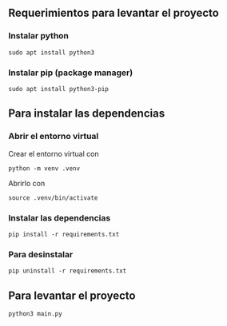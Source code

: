 ## Requerimientos para levantar el proyecto

### Instalar python
```
sudo apt install python3
```

### Instalar pip (package manager)
```
sudo apt install python3-pip
```

## Para instalar las dependencias

### Abrir el entorno virtual
Crear el entorno virtual con
```
python -m venv .venv
```

Abrirlo con
```
source .venv/bin/activate
```

### Instalar las dependencias
```
pip install -r requirements.txt
```

### Para desinstalar
```
pip uninstall -r requirements.txt
```

## Para levantar el proyecto
```
python3 main.py
```
